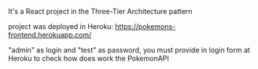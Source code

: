 It's a React project in the Three-Tier Architecture pattern

project was deployed in Heroku:  https://pokemons-frontend.herokuapp.com/

"admin" as login and "test" as password,
you must provide in login form at Heroku 
to check how does work the PokemonAPI


